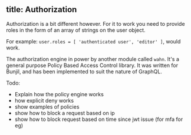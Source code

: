 title: Authorization
---

Authorization is a bit different however. For it to work you need to provide roles in the form of  an array of strings on the user object.

For example: `user.roles = [ 'authenticated user', 'editor' ]`, would work.

The authorization engine in power by another module called `wahn`. It's a general purpose Policy Based Access Control library. It was written for Bunjil, and has been implemented to suit the nature of GraphQL.

Todo:
  - Explain how the policy engine works
  - how explicit deny works
  - show examples of policies
  - show how to block a request based on ip
  - show how to block request based on time since jwt issue (for mfa for eg)